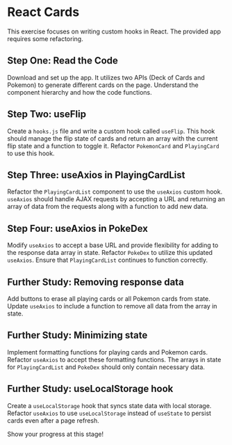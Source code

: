 # React Cards

This exercise focuses on writing custom hooks in React. The provided app requires some refactoring.

## Step One: Read the Code

Download and set up the app. It utilizes two APIs (Deck of Cards and Pokemon) to generate different cards on the page. Understand the component hierarchy and how the code functions.

## Step Two: useFlip

Create a `hooks.js` file and write a custom hook called `useFlip`. This hook should manage the flip state of cards and return an array with the current flip state and a function to toggle it. Refactor `PokemonCard` and `PlayingCard` to use this hook.

## Step Three: useAxios in PlayingCardList

Refactor the `PlayingCardList` component to use the `useAxios` custom hook. `useAxios` should handle AJAX requests by accepting a URL and returning an array of data from the requests along with a function to add new data.

## Step Four: useAxios in PokeDex

Modify `useAxios` to accept a base URL and provide flexibility for adding to the response data array in state. Refactor `PokeDex` to utilize this updated `useAxios`. Ensure that `PlayingCardList` continues to function correctly.

## Further Study: Removing response data

Add buttons to erase all playing cards or all Pokemon cards from state. Update `useAxios` to include a function to remove all data from the array in state.

## Further Study: Minimizing state

Implement formatting functions for playing cards and Pokemon cards. Refactor `useAxios` to accept these formatting functions. The arrays in state for `PlayingCardList` and `PokeDex` should only contain necessary data.

## Further Study: useLocalStorage hook

Create a `useLocalStorage` hook that syncs state data with local storage. Refactor `useAxios` to use `useLocalStorage` instead of `useState` to persist cards even after a page refresh.

Show your progress at this stage!
